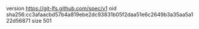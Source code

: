 version https://git-lfs.github.com/spec/v1
oid sha256:cc3afaacbd57b4a819ebe2dc93831b05f2daa51e6c2649b3a35aa5a122d56871
size 501
